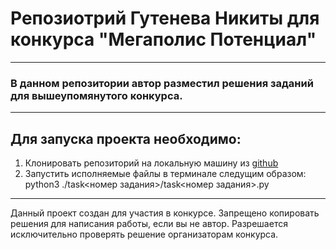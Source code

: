 # Репозиотрий Гутенева Никиты для конкурса "Мегаполис Потенциал"

---

### В данном репозитории автор разместил решения заданий для вышеупомянутого конкурса.

---

## Для запуска проекта необходимо:

1) Клонировать репозиторий на локальную машину из [github](https://github.com/NikitaGutenev/Megapolis_rep.git)
2) Запустить исполняемые файлы в терминале следущим образом: python3 ./task<номер задания>/task<номер задания>.py

---

Данный проект создан для участия в конкурсе. Запрещено копировать решения для написания работы, если вы не автор. Разрешается исключительно проверять решение организаторам конкурса.